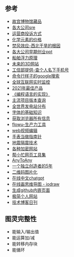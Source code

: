 ## 参考

- [故宫博物馆藏品](https://zm-digicol.dpm.org.cn/)
- [各大公司sre](https://github.com/upgundecha/howtheysre)
- [运营商投诉方式](https://yhssglxt.miit.gov.cn/web/appealSearch)
- [化学元素的价格](https://en.wikipedia.org/wiki/Prices_of_chemical_elements)
- [焚风效应-西北干旱的根因](https://mp.weixin.qq.com/s/HuGWUSGNgNAYUp7VDr-uGA)
- [各大公司早期创业ppt](https://www.pitchdeckhunt.com/)
- [船舶浮力原理](https://ciechanow.ski/naval-architecture/)
- [未来的3D网站](https://www.muse.place/)
- [工信部提供-查个人名下手机号](https://getsimnum.caict.ac.cn/#/)
- [命令行样子的google搜索](https://duckduckgo.com/tty/)
- [全球互联网实时监控](https://radar.cloudflare.com/)
- [2021年最佳产品](https://mayandev.top/2022/02/10/tool/product-2021/)
- [《编程语言的实现》](http://craftinginterpreters.com/introduction.html)
- [主流项目版本查询](https://endoflife.date/firefox)
- [全世界发电站分布](https://openinframap.org/#7.72/30.859/119.499)
- [字体的基础知识](https://sspai.com/post/71957)
- [获取浏览器所有信息](https://www.deviceinfo.me/)
- [flowu-生产力工具](https://flowus.cn/)
- [web视频编辑](https://mp.weixin.qq.com/s/hNIY9Wbqnpg9QErbYqMUWQ)
- [手表当做指南针](https://www.citizenwatch-global.com/support/exterior/direction_sc.html)
- [地震隔震技术](https://mp.weixin.qq.com/s/JHJ-GTQqbK9ZmxMAtlNszA)
- [各种加密网站](https://crypto-online.cn/playground/hash/)
- [帮小忙网页工具集](https://tool.browser.qq.com/)
- [AnyToAny](https://transform.tools/json-to-graphql)
- [一个独立创造者的5年](https://mp.weixin.qq.com/s/x6PLSIMn_1qcKnXWPT-J-Q)
- [二维码图片化](https://qrcode.antfu.me/)
- [在线中文chatgpt](https://codenews.cc/chatgpt)
- [在线画思维导图 - iodraw](https://www.iodraw.com/mind)
- [生成github内嵌页面](https://emgithub.com/)
- [极简个人网站](https://github.com/Innei/Shiro)
- [技术博客日刊](https://daily-blog.chlinlearn.top/blogs/1)

## 图灵完整性

- 能输入/输出值
- 能运算加/减
- 能转移内存块
- 能循环